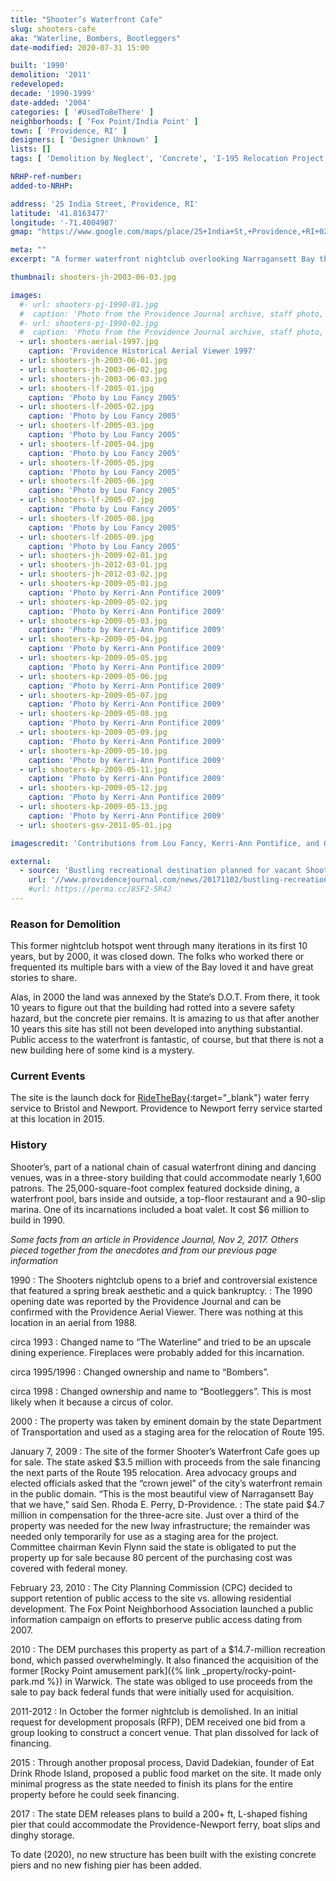 ```yaml
---
title: "Shooter’s Waterfront Cafe"
slug: shooters-cafe
aka: "Waterline, Bombers, Bootleggers"
date-modified: 2020-07-31 15:00

built: '1990'
demolition: '2011'
redeveloped: 
decade: '1990-1999'
date-added: '2004'
categories: [ '#UsedToBeThere' ]
neighborhoods: [ 'Fox Point/India Point' ]
town: [ 'Providence, RI' ]
designers: [ 'Designer Unknown' ]
lists: []
tags: [ 'Demolition by Neglect', 'Concrete', 'I-195 Relocation Project' ]

NRHP-ref-number:
added-to-NRHP:

address: '25 India Street, Providence, RI'
latitude: '41.8163477'
longitude: '-71.4004907'
gmap: "https://www.google.com/maps/place/25+India+St,+Providence,+RI+02903/@41.8163477,-71.4004907,17z/data=!3m1!4b1!4m5!3m4!1s0x89e445476b875c2d:0x840f1bb0d4155718!8m2!3d41.8163477!4d-71.398302"

meta: ""
excerpt: "A former waterfront nightclub overlooking Narragansett Bay that operated under many different names in its 10 year lifespan"

thumbnail: shooters-jh-2003-06-03.jpg

images:
  #- url: shooters-pj-1990-01.jpg
  #  caption: 'Photo from the Providence Journal archive, staff photo, 1990'
  #- url: shooters-pj-1990-02.jpg
  #  caption: 'Photo from the Providence Journal archive, staff photo, 1990'
  - url: shooters-aerial-1997.jpg
    caption: 'Providence Historical Aerial Viewer 1997'
  - url: shooters-jh-2003-06-01.jpg
  - url: shooters-jh-2003-06-02.jpg
  - url: shooters-jh-2003-06-03.jpg
  - url: shooters-lf-2005-01.jpg
    caption: 'Photo by Lou Fancy 2005'
  - url: shooters-lf-2005-02.jpg
    caption: 'Photo by Lou Fancy 2005'
  - url: shooters-lf-2005-03.jpg
    caption: 'Photo by Lou Fancy 2005'
  - url: shooters-lf-2005-04.jpg
    caption: 'Photo by Lou Fancy 2005'
  - url: shooters-lf-2005-05.jpg
    caption: 'Photo by Lou Fancy 2005'
  - url: shooters-lf-2005-06.jpg
    caption: 'Photo by Lou Fancy 2005'
  - url: shooters-lf-2005-07.jpg
    caption: 'Photo by Lou Fancy 2005'
  - url: shooters-lf-2005-08.jpg
    caption: 'Photo by Lou Fancy 2005'
  - url: shooters-lf-2005-09.jpg
    caption: 'Photo by Lou Fancy 2005'
  - url: shooters-jh-2009-02-01.jpg
  - url: shooters-jh-2012-03-01.jpg
  - url: shooters-jh-2012-03-02.jpg
  - url: shooters-kp-2009-05-01.jpg
    caption: 'Photo by Kerri-Ann Pontifice 2009'
  - url: shooters-kp-2009-05-02.jpg
    caption: 'Photo by Kerri-Ann Pontifice 2009'
  - url: shooters-kp-2009-05-03.jpg
    caption: 'Photo by Kerri-Ann Pontifice 2009'
  - url: shooters-kp-2009-05-04.jpg
    caption: 'Photo by Kerri-Ann Pontifice 2009'
  - url: shooters-kp-2009-05-05.jpg
    caption: 'Photo by Kerri-Ann Pontifice 2009'
  - url: shooters-kp-2009-05-06.jpg
    caption: 'Photo by Kerri-Ann Pontifice 2009'
  - url: shooters-kp-2009-05-07.jpg
    caption: 'Photo by Kerri-Ann Pontifice 2009'
  - url: shooters-kp-2009-05-08.jpg
    caption: 'Photo by Kerri-Ann Pontifice 2009'
  - url: shooters-kp-2009-05-09.jpg
    caption: 'Photo by Kerri-Ann Pontifice 2009'
  - url: shooters-kp-2009-05-10.jpg
    caption: 'Photo by Kerri-Ann Pontifice 2009'
  - url: shooters-kp-2009-05-11.jpg
    caption: 'Photo by Kerri-Ann Pontifice 2009'
  - url: shooters-kp-2009-05-12.jpg
    caption: 'Photo by Kerri-Ann Pontifice 2009'
  - url: shooters-kp-2009-05-13.jpg
    caption: 'Photo by Kerri-Ann Pontifice 2009'
  - url: shooters-gsv-2011-05-01.jpg

imagescredit: 'Contributions from Lou Fancy, Kerri-Ann Pontifice, and Google Streetview'

external:
  - source: 'Bustling recreational destination planned for vacant Shooters site in Providence, Providence Journal'
    url: '//www.providencejournal.com/news/20171102/bustling-recreational-destination-planned-for-vacant-shooters-site-in-providence'
    #url: https://perma.cc/85F2-5R4J
---
```


### Reason for Demolition

This former nightclub hotspot went through many iterations in its first 10 years, but by 2000, it was closed down. The folks who worked there or frequented its multiple bars with a view of the Bay loved it and have great stories to share. 

Alas, in 2000 the land was annexed by the State’s D.O.T. From there, it took 10 years to figure out that the building had rotted into a severe safety hazard, but the concrete pier remains. It is amazing to us that after another 10 years this site has still not been developed into anything substantial. Public access to the waterfront is fantastic, of course, but that there is not a new building here of some kind is a mystery. 


### Current Events

The site is the launch dock for [RideTheBay](//www.ridethebayri.com/){:target="_blank"} water ferry service to Bristol and Newport. Providence to Newport ferry service started at this location in 2015. 


### History

Shooter’s, part of a national chain of casual waterfront dining and dancing venues, was in a three-story building that could accommodate nearly 1,600 patrons. The 25,000-square-foot complex featured dockside dining, a waterfront pool, bars inside and outside, a top-floor restaurant and a 90-slip marina. One of its incarnations included a boat valet. It cost $6 million to build in 1990.

_Some facts from an article in Providence Journal, Nov 2, 2017. Others pieced together from the anecdotes and from our previous page information_

1990
: The Shooters nightclub opens to a brief and controversial existence that featured a spring break aesthetic and a quick bankruptcy. 
: The 1990 opening date was reported by the Providence Journal and can be confirmed with the Providence Aerial Viewer. There was nothing at this location in an aerial from 1988. 

circa 1993
: Changed name to “The Waterline” and tried to be an upscale dining experience. Fireplaces were probably added for this incarnation. 

circa 1995/1996
: Changed ownership and name to “Bombers”.

circa 1998
: Changed ownership and name to “Bootleggers”. This is most likely when it because a circus of color. 

2000
: The property was taken by eminent domain by the state Department of Transportation and used as a staging area for the relocation of Route 195.

January 7, 2009
: The site of the former Shooter’s Waterfront Cafe goes up for sale. The state asked $3.5 million with proceeds from the sale financing the next parts of the Route 195 relocation. Area advocacy groups and elected officials asked that the “crown jewel” of the city’s waterfront remain in the public domain. “This is the most beautiful view of Narragansett Bay that we have,” said Sen. Rhoda E. Perry, D-Providence.
: The state paid $4.7 million in compensation for the three-acre site. Just over a third of the property was needed for the new Iway infrastructure; the remainder was needed only temporarily for use as a staging area for the project. Committee chairman Kevin Flynn said the state is obligated to put the property up for sale because 80 percent of the purchasing cost was covered with federal money. 

February 23, 2010
: The City Planning Commission (CPC) decided to support retention of public access to the site vs. allowing residential development. The Fox Point Neighborhood Association launched a public information campaign on efforts to preserve public access dating from 2007. 

2010
: The DEM purchases this property as part of a $14.7-million recreation bond, which passed overwhelmingly. It also financed the acquisition of the former [Rocky Point amusement park]({% link _property/rocky-point-park.md %}) in Warwick. The state was obliged to use proceeds from the sale to pay back federal funds that were initially used for acquisition.

2011-2012
: In October the former nightclub is demolished. In an initial request for development proposals (RFP), DEM received one bid from a group looking to construct a concert venue. That plan dissolved for lack of financing.

2015
: Through another proposal process, David Dadekian, founder of Eat Drink Rhode Island, proposed a public food market on the site. It made only minimal progress as the state needed to finish its plans for the entire property before he could seek financing.

2017
: The state DEM releases plans to build a 200+ ft, L-shaped fishing pier that could accommodate the Providence-Newport ferry, boat slips and dinghy storage.  

To date (2020), no new structure has been built with the existing concrete piers and no new fishing pier has been added.
 